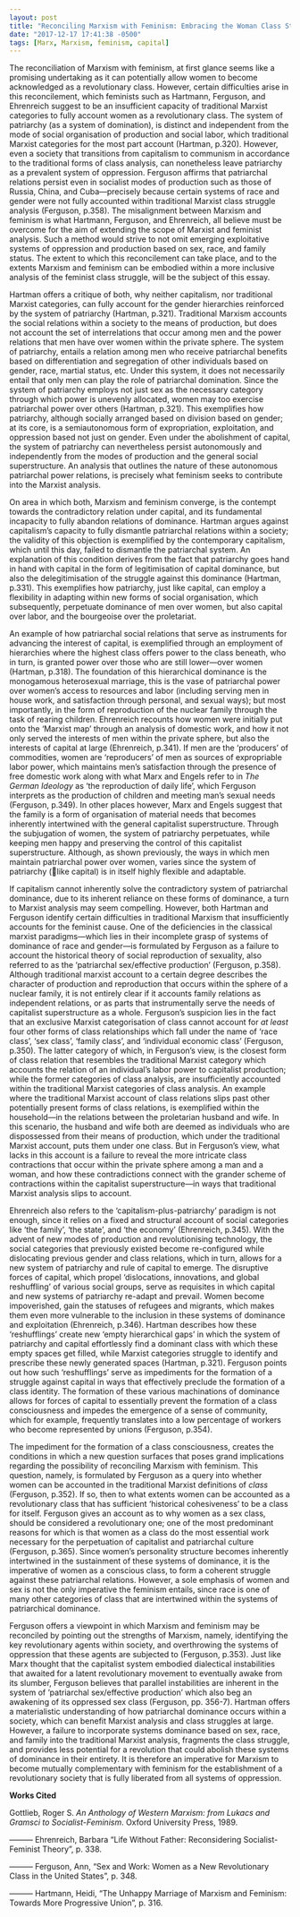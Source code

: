 ```yaml
---
layout: post
title: "Reconciling Marxism with Feminism: Embracing the Woman Class Struggle"
date: "2017-12-17 17:41:38 -0500"
tags: [Marx, Marxism, feminism, capital]
---
```


The reconciliation of Marxism with feminism, at first glance seems like a promising undertaking as it can potentially allow women to become acknowledged as a revolutionary class. However, certain difficulties arise in this reconcilement, which feminists such as Hartmann, Ferguson, and Ehrenreich suggest to be an insufficient capacity of traditional Marxist categories to fully account women as a revolutionary class. The system of patriarchy (as a system of domination), is distinct and independent from the mode of social organisation of production and social labor, which traditional Marxist categories for the most part account (Hartman, p.320). However, even a society that transitions from capitalism to communism in accordance to the traditional forms of class analysis, can nonetheless leave patriarchy as a prevalent system of oppression. Ferguson affirms that patriarchal relations persist even in socialist modes of production such as those of Russia, China, and Cuba—precisely because certain systems of race and gender were not fully accounted within traditional Marxist class struggle analysis (Ferguson, p.358). The misalignment between Marxism and feminism is what Hartmann, Ferguson, and Ehrenreich, all believe must be overcome for the aim of extending the scope of Marxist and feminist analysis. Such a method would strive to not omit emerging exploitative systems of oppression and production based on sex, race, and family status. The extent to which this reconcilement can take place, and to the extents Marxism and feminism can be embodied within a more inclusive analysis of the feminist class struggle, will be the subject of this essay.

Hartman offers a critique of both, why neither capitalism, nor traditional Marxist categories, can fully account for the gender hierarchies reinforced by the system of patriarchy (Hartman, p.321). Traditional Marxism accounts the social relations within a society to the means of production, but does not account the set of interrelations that occur among men and the power relations that men have over women within the private sphere. The system of patriarchy, entails a relation among men who receive patriarchal benefits based on differentiation and segregation of other individuals based on gender, race, martial status, etc. Under this system, it does not necessarily entail that only men can play the role of patriarchal domination. Since the system of patriarchy employs not just sex as the necessary category through which power is unevenly allocated, women may too exercise patriarchal power over others (Hartman, p.321). This exemplifies how patriarchy, although socially arranged based on division based on gender; at its core, is a semiautonomous form of expropriation, exploitation, and oppression based not just on gender. Even under the abolishment of capital, the system of patriarchy can nevertheless persist autonomously and independently from the modes of production and the general social superstructure. An analysis that outlines the nature of these autonomous patriarchal power relations, is precisely what feminism seeks to contribute into the Marxist analysis.

On area in which both, Marxism and feminism converge, is the contempt towards the contradictory relation under capital, and its fundamental incapacity to fully abandon relations of dominance. Hartman argues against capitalism’s capacity to fully dismantle patriarchal relations within a society; the validity of this objection is exemplified by the contemporary capitalism, which until this day, failed to dismantle the patriarchal system. An explanation of this condition derives from the fact that patriarchy goes hand in hand with capital in the form of legitimisation of capital dominance, but also the delegitimisation of the struggle against this dominance (Hartman, p.331). This exemplifies how patriarchy, just like capital, can employ a flexibility in adapting within new forms of social organisation, which subsequently, perpetuate dominance of men over women, but also capital over labor, and the bourgeoise over the proletariat.

An example of how patriarchal social relations that serve as instruments for advancing the interest of capital, is exemplified through an employment of hierarchies where the highest class offers power to the class beneath, who in turn, is granted power over those who are still lower—over women (Hartman, p.318). The foundation of this hierarchical dominance is the monogamous heterosexual marriage, this is the vase of patriarchal power over women’s access to resources and labor (including serving men in house work, and satisfaction through personal, and sexual ways); but most importantly, in the form of reproduction of the nuclear family through the task of rearing children. Ehrenreich recounts how women were initially put onto the ‘Marxist map’ through an analysis of domestic work, and how it not only served the interests of men within the private sphere, but also the interests of capital at large (Ehrenreich, p.341). If men are the ‘producers’ of commodities, women are ‘reproducers’ of men as sources of expropriable labor power, which maintains men’s satisfaction through the presence of free domestic work along with what Marx and Engels refer to in *The German Ideology* as ‘the reproduction of daily life’, which Ferguson interprets as the production of children and meeting man’s sexual needs (Ferguson, p.349). In other places however, Marx and Engels suggest that the family is a form of organisation of material needs that becomes inherently intertwined with the general capitalist superstructure. Through the subjugation of women, the system of patriarchy perpetuates, while keeping men happy and preserving the control of this capitalist superstructure. Although, as shown previously, the ways in which men maintain patriarchal power over women, varies since the system of patriarchy (like capital) is in itself highly flexible and adaptable.

If capitalism cannot inherently solve the contradictory system of patriarchal dominance, due to its inherent reliance on these forms of dominance, a turn to Marxist analysis may seem compelling. However, both Hartman and Ferguson identify certain difficulties in traditional Marxism that insufficiently accounts for the feminist cause. One of the deficiencies in the classical marxist paradigms—which lies in their incomplete grasp of systems of dominance of race and gender—is formulated by Ferguson as a failure to account the historical theory of social reproduction of sexuality, also referred to as the ‘patriarchal sex/effective production’ (Ferguson, p.358). Although traditional marxist account to a certain degree describes the character of production and reproduction that occurs within the sphere of a nuclear family, it is not entirely clear if it accounts family relations as independent relations, or as parts that instrumentally serve the needs of capitalist superstructure as a whole. Ferguson’s suspicion lies in the fact that an exclusive Marxist categorisation of class cannot account for *at least* four other forms of class relationships which fall under the name of ‘race class’, ‘sex class’, ‘family class’, and ‘individual economic class’ (Ferguson, p.350). The latter category of which, in Ferguson’s view, is the closest form of class relation that resembles the traditional Marxist category which accounts the relation  of an individual’s labor power to capitalist production; while the former categories of class analysis, are insufficiently accounted within the traditional Marxist categories of class analysis. An example where the traditional Marxist account of class relations slips past other potentially present forms of class relations, is exemplified within the household—in the relations between the proletarian husband and wife. In this scenario, the husband and wife both are deemed as individuals who are dispossessed from their means of production, which under the traditional Marxist account, puts them under one class. But in Ferguson’s view, what lacks in this account is a failure to reveal the more intricate class contractions that occur within the private sphere among a man and a woman, and how these contradictions connect with the grander scheme of contractions within the capitalist superstructure—in ways that traditional Marxist analysis slips to account.

Ehrenreich also refers to the ‘capitalism-plus-patriarchy’ paradigm is not enough, since it relies on a fixed and structural account of social categories like ‘the family’, ‘the state’, and ‘the economy’ (Ehrenreich, p.345). With the advent of new modes of production and revolutionising technology, the social categories that previously existed become re-configured while dislocating previous gender and class relations, which in turn, allows for a new system of patriarchy and rule of capital to emerge. The disruptive forces of capital, which propel ‘dislocations, innovations, and global reshuffling’ of various social groups, serve as requisites in which capital and new systems of patriarchy re-adapt and prevail. Women become impoverished, gain the statuses of refugees and migrants, which makes them even more vulnerable to the inclusion in these systems of dominance and exploitation (Ehrenreich, p.346). Hartman describes how these ‘reshufflings’ create new ‘empty hierarchical gaps’ in which the system of patriarchy and capital effortlessly find a dominant class with which these empty spaces get filled, while Marxist categories struggle to identify and prescribe these newly generated spaces (Hartman, p.321). Ferguson points out how such ‘reshufflings’ serve as impediments for the formation of a struggle against capital in ways that effectively preclude the formation of a class identity. The formation of these various machinations of dominance allows for forces of capital to essentially prevent the formation of a class consciousness and impedes the emergence of a sense of community, which for example, frequently translates into a low percentage of workers who become represented by unions (Ferguson, p.354).

The impediment for the formation of a class consciousness, creates the conditions in which a new question surfaces that poses grand implications regarding the possibility of reconciling Marxism with feminism. This question, namely, is formulated by Ferguson as a query into whether women can be accounted in the traditional Marxist definitions of *class* (Ferguson, p.352). If so, then to what extents women can be accounted as a revolutionary class that has sufficient ‘historical cohesiveness’ to be a class for itself. Ferguson gives an account as to why women as a sex class, should be considered a revolutionary one; one of the most predominant reasons for which is that women as a class do the most essential work necessary for the perpetuation of capitalist and patriarchal culture (Ferguson, p.365). Since women’s personality structure becomes inherently intertwined in the sustainment of these systems of dominance, it is the imperative of women as a conscious class, to form a coherent struggle against these patriarchal relations. However, a sole emphasis of women and sex is not the only imperative the feminism entails, since race is one of many other categories of class that are intertwined within the systems of patriarchical dominance.

Ferguson offers a viewpoint in which Marxism and feminism may be reconciled by pointing out the strengths of Marxism, namely, identifying the key revolutionary agents within society, and overthrowing the systems of oppression that these agents are subjected to (Ferguson, p.353). Just like Marx thought that the capitalist system embodied dialectical instabilities that awaited for a latent revolutionary movement to eventually awake from its slumber, Ferguson believes that parallel instabilities are inherent in the system of ’patriarchal sex/effective production’ which also beg an awakening of its oppressed sex class (Ferguson, pp. 356-7). Hartman offers a materialistic understanding of how patriarchal dominance occurs within a society, which can benefit Marxist analysis and class struggles at large. However, a failure to incorporate systems dominance based on sex, race, and family into the traditional Marxist analysis, fragments the class struggle, and provides less potential for a revolution that could abolish these systems of dominance in their entirety. It is therefore an imperative for Marxism to become mutually complementary with feminism for the establishment of a revolutionary society that is fully liberated from all systems of oppression.

**Works Cited**

Gottlieb, Roger S. *An Anthology of Western Marxism: from Lukacs and Gramsci to Socialist-Feminism*.
	Oxford University Press, 1989.

——— Ehrenreich, Barbara  “Life Without Father: Reconsidering Socialist-Feminist Theory”, p. 338.

——— Ferguson, Ann, “Sex and Work: Women as a New Revolutionary Class in the United States”, p. 348.

——— Hartmann, Heidi, “The Unhappy Marriage of Marxism and Feminism: Towards More Progressive Union”, p. 316.
